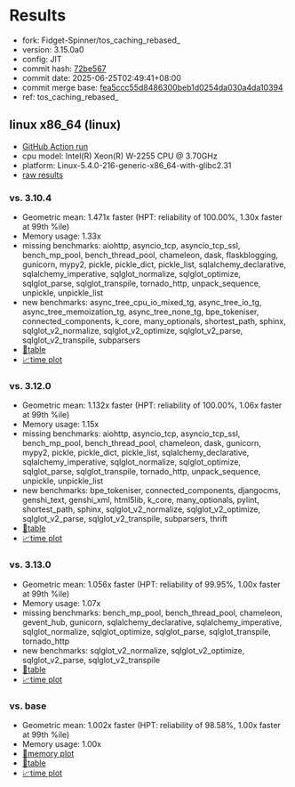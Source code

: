 # Results

- fork: Fidget-Spinner/tos_caching_rebased_
- version: 3.15.0a0
- config: JIT
- commit hash: [72be567](https://github.com/Fidget%2dSpinner/cpython/commit/72be567)
- commit date: 2025-06-25T02:49:41+08:00
- commit merge base: [fea5ccc55d8486300beb1d0254da030a4da10394](https://github.com/python/cpython/commit/fea5ccc55d8486300beb1d0254da030a4da10394)
- ref: tos_caching_rebased_

## linux x86_64 (linux)

- [GitHub Action run](https://github.com/faster-cpython/benchmarking/actions/runs/15863485524)
- cpu model: Intel(R) Xeon(R) W-2255 CPU @ 3.70GHz
- platform: Linux-5.4.0-216-generic-x86_64-with-glibc2.31
- [raw results](bm-20250625-linux-x86_64-Fidget%252dSpinner-tos_caching_rebased_-3.15.0a0-72be567.json)

### vs. 3.10.4

- Geometric mean: 1.471x faster (HPT: reliability of 100.00%, 1.30x faster at 99th %ile)
- Memory usage: 1.33x
- missing benchmarks: aiohttp, asyncio_tcp, asyncio_tcp_ssl, bench_mp_pool, bench_thread_pool, chameleon, dask, flaskblogging, gunicorn, mypy2, pickle, pickle_dict, pickle_list, sqlalchemy_declarative, sqlalchemy_imperative, sqlglot_normalize, sqlglot_optimize, sqlglot_parse, sqlglot_transpile, tornado_http, unpack_sequence, unpickle, unpickle_list
- new benchmarks: async_tree_cpu_io_mixed_tg, async_tree_io_tg, async_tree_memoization_tg, async_tree_none_tg, bpe_tokeniser, connected_components, k_core, many_optionals, shortest_path, sphinx, sqlglot_v2_normalize, sqlglot_v2_optimize, sqlglot_v2_parse, sqlglot_v2_transpile, subparsers
- [📄table](bm-20250625-linux-x86_64-Fidget%252dSpinner-tos_caching_rebased_-3.15.0a0-72be567-vs-3.10.4.md)
- [📈time plot](bm-20250625-linux-x86_64-Fidget%252dSpinner-tos_caching_rebased_-3.15.0a0-72be567-vs-3.10.4.svg)

### vs. 3.12.0

- Geometric mean: 1.132x faster (HPT: reliability of 100.00%, 1.06x faster at 99th %ile)
- Memory usage: 1.15x
- missing benchmarks: aiohttp, asyncio_tcp, asyncio_tcp_ssl, bench_mp_pool, bench_thread_pool, chameleon, dask, gunicorn, mypy2, pickle, pickle_dict, pickle_list, sqlalchemy_declarative, sqlalchemy_imperative, sqlglot_normalize, sqlglot_optimize, sqlglot_parse, sqlglot_transpile, tornado_http, unpack_sequence, unpickle, unpickle_list
- new benchmarks: bpe_tokeniser, connected_components, djangocms, genshi_text, genshi_xml, html5lib, k_core, many_optionals, pylint, shortest_path, sphinx, sqlglot_v2_normalize, sqlglot_v2_optimize, sqlglot_v2_parse, sqlglot_v2_transpile, subparsers, thrift
- [📄table](bm-20250625-linux-x86_64-Fidget%252dSpinner-tos_caching_rebased_-3.15.0a0-72be567-vs-3.12.0.md)
- [📈time plot](bm-20250625-linux-x86_64-Fidget%252dSpinner-tos_caching_rebased_-3.15.0a0-72be567-vs-3.12.0.svg)

### vs. 3.13.0

- Geometric mean: 1.056x faster (HPT: reliability of 99.95%, 1.00x faster at 99th %ile)
- Memory usage: 1.07x
- missing benchmarks: bench_mp_pool, bench_thread_pool, chameleon, gevent_hub, gunicorn, sqlalchemy_declarative, sqlalchemy_imperative, sqlglot_normalize, sqlglot_optimize, sqlglot_parse, sqlglot_transpile, tornado_http
- new benchmarks: sqlglot_v2_normalize, sqlglot_v2_optimize, sqlglot_v2_parse, sqlglot_v2_transpile
- [📄table](bm-20250625-linux-x86_64-Fidget%252dSpinner-tos_caching_rebased_-3.15.0a0-72be567-vs-3.13.0.md)
- [📈time plot](bm-20250625-linux-x86_64-Fidget%252dSpinner-tos_caching_rebased_-3.15.0a0-72be567-vs-3.13.0.svg)

### vs. base

- Geometric mean: 1.002x faster (HPT: reliability of 98.58%, 1.00x faster at 99th %ile)
- Memory usage: 1.00x
- [🧠memory plot](bm-20250625-linux-x86_64-Fidget%252dSpinner-tos_caching_rebased_-3.15.0a0-72be567-vs-base-mem.svg)
- [📄table](bm-20250625-linux-x86_64-Fidget%252dSpinner-tos_caching_rebased_-3.15.0a0-72be567-vs-base.md)
- [📈time plot](bm-20250625-linux-x86_64-Fidget%252dSpinner-tos_caching_rebased_-3.15.0a0-72be567-vs-base.svg)

